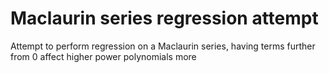 # Maclaurin series regression attempt
 Attempt to perform regression on a Maclaurin series, having terms further from 0 affect higher power polynomials more
